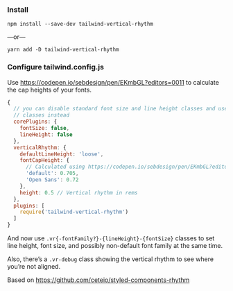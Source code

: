 ### Install
```
npm install --save-dev tailwind-vertical-rhythm
```
&mdash;or&mdash;
```
yarn add -D tailwind-vertical-rhythm
```

### Configure tailwind.config.js

Use https://codepen.io/sebdesign/pen/EKmbGL?editors=0011 to calculate the cap
heights of your fonts.

```js
{
  // you can disable standard font size and line height classes and use vr-*
  // classes instead
  corePlugins: {
    fontSize: false,
    lineHeight: false
  },
  verticalRhythm: {
    defaultLineHeight: 'loose',
    fontCapHeight: {
      // Calculated using https://codepen.io/sebdesign/pen/EKmbGL?editors=0011
      'default': 0.705,
      'Open Sans': 0.72
    },
    height: 0.5 // Vertical rhythm in rems
  },
  plugins: [
    require('tailwind-vertical-rhythm')
  ]
}
```

And now use `.vr{-fontFamily?}-{lineHeight}-{fontSize}` classes to set line height,
font size, and possibly non-default font family at the same time.

Also, there&rsquo;s a `.vr-debug` class showing the vertical rhythm to see where
you&rsquo;re not aligned.

Based on https://github.com/ceteio/styled-components-rhythm
